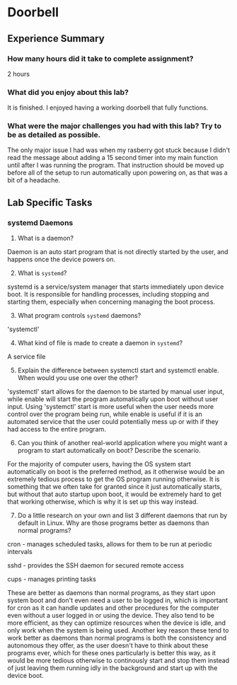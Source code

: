 # Doorbell

## Experience Summary

### How many hours did it take to complete assignment?
2 hours

### What did you enjoy about this lab?
It is finished. I enjoyed having a working doorbell that fully functions. 

### What were the major challenges you had with this lab? Try to be as detailed as possible.
The only major issue I had was when my rasberry got stuck because I didn't read the message about adding a 15 second timer into my main function until after I was running the program. That instruction should be moved up before all of the setup to run automatically upon powering on, as that was a bit of a headache. 

## Lab Specific Tasks

### systemd Daemons
1. What is a daemon?

Daemon is an auto start program that is not directly started by the user, and happens once the device powers on. 

2. What is `systemd`?

systemd is a service/system manager that starts immediately upon device boot. It is responsible for handling processes, including stopping and starting them, especially when concerning managing the boot process.

3. What program controls `systemd` daemons?

'systemctl'

4. What kind of file is made to create a daemon in `systemd`?

A service file

5. Explain the difference between systemctl start and systemctl enable. When would you use one over the other?

'systemctl' start allows for the daemon to be started by manual user input, while enable will start the program automatically upon boot without user input. Using 'systemctl' start is more useful when the user needs more control over the program being run, while enable is useful if it is an automated service that the user could potentially mess up or with if they had access to the entire program. 

6. Can you think of another real-world application where you might want a program to start automatically on boot? Describe the scenario.

For the majority of computer users, having the OS system start automatically on boot is the preferred method, as it otherwise would be an extremely tedious process to get the OS program running otherwise. It is something that we often take for granted since it just automatically starts, but without that auto startup upon boot, it would be extremely hard to get that working otherwise, which is why it is set up this way instead. 

7. Do a little research on your own and list 3 different daemons that run by default in Linux. Why are those programs better as daemons than normal programs?

cron - manages scheduled tasks, allows for them to be run at periodic intervals

sshd - provides the SSH daemon for secured remote access

cups - manages printing tasks

These are better as daemons than normal programs, as they start upon system boot and don't even need a user to be logged in, which is important for cron as it can handle updates and other procedures for the computer even without a user logged in or using the device. They also tend to be more efficient, as they can optimize resources when the device is idle, and only work when the system is being used. Another key reason these tend to work better as daemons than normal programs is both the consistency and autonomous they offer, as the user doesn't have to think about these programs ever, which for these ones particularly is better this way, as it would be more tedious otherwise to continously start and stop them instead of just leaving them running idly in the background and start up with the device boot. 
